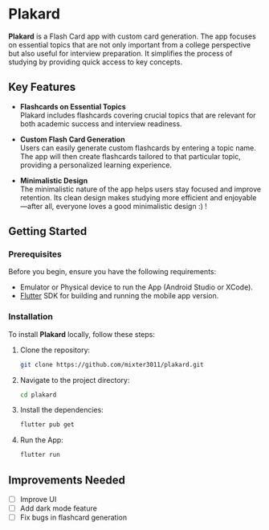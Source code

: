 # Plakard

**Plakard** is a Flash Card app with custom card generation. The app focuses on essential topics that are not only important from a college perspective but also useful for interview preparation. It simplifies the process of studying by providing quick access to key concepts.

## Key Features

- **Flashcards on Essential Topics**  
  Plakard includes flashcards covering crucial topics that are relevant for both academic success and interview readiness.

- **Custom Flash Card Generation**  
  Users can easily generate custom flashcards by entering a topic name. The app will then create flashcards tailored to that particular topic, providing a personalized learning experience.

- **Minimalistic Design**  
  The minimalistic nature of the app helps users stay focused and improve retention. Its clean design makes studying more efficient and enjoyable—after all, everyone loves a good minimalistic design :) !


## Getting Started

### Prerequisites

Before you begin, ensure you have the following requirements:
- Emulator or Physical device to run the App (Android Studio or XCode).
- [Flutter](https://flutter.dev/) SDK for building and running the mobile app version.

### Installation

To install **Plakard** locally, follow these steps:

1. Clone the repository:
   ```bash
   git clone https://github.com/mixter3011/plakard.git
2. Navigate to the project directory:
   ```bash
   cd plakard
3. Install the dependencies:
   ```bash
   flutter pub get
4. Run the App:
   ```bash
   flutter run
   
## Improvements Needed
- [ ] Improve UI
- [ ] Add dark mode feature
- [ ] Fix bugs in flashcard generation
